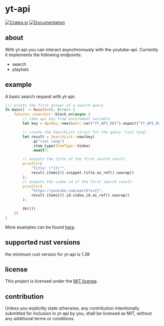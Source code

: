 # yt-api

[![Crates.io](https://img.shields.io/crates/v/yt-api.svg)](https://crates.io/crates/yt-api)
[![Documentation](https://docs.rs/yt-api/badge.svg)](https://docs.rs/yt-api)

## about
With yt-api you can interact asynchronously with the youtube-api.
Currently it implements the following endpoints:
 * search
 * playlists

## example
A basic search request with yt-api:

``` rust
/// prints the first answer of a search query
fn main() -> Result<(), Error> {
    futures::executor::block_on(async {
        // take api key from enviroment variable
        let key = ApiKey::new(&env::var("YT_API_KEY").expect("YT_API_KEY env-var not found"));

        // create the SearchList struct for the query "rust lang"
        let result = SearchList::new(key)
            .q("rust lang")
            .item_type(ItemType::Video)
            .await?;

        // outputs the title of the first search result
        println!(
            "Title: \"{}\"",
            result.items[0].snippet.title.as_ref().unwrap()
        );
        // outputs the video id of the first search result
        println!(
            "https://youtube.com/watch?v={}",
            result.items[0].id.video_id.as_ref().unwrap()
        );

        Ok(())
    })
}
```

More examples can be found [here](examples). 

## supported rust versions

the minimum rust version for yt-api is 1.39

## license

This project is licensed under the [MIT license](LICENSE).

## contribution

Unless you explicitly state otherwise, any contribution intentionally submitted
for inclusion in yt-api by you, shall be licensed as MIT, without any additional
terms or conditions.

